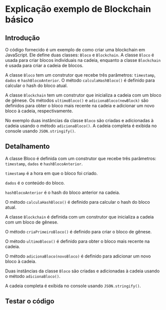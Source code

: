 # Explicação exemplo de Blockchain básico

## Introdução

O código fornecido é um exemplo de como criar uma blockchain em JavaScript. 
Ele define duas classes: `Bloco` e `Blockchain`. A classe `Bloco` é usada para criar blocos individuais na cadeia, enquanto a classe `Blockchain` é usada para criar a cadeia de blocos.

A classe `Bloco` tem um construtor que recebe três parâmetros: `timestamp`, `dados` e `hashBlocoAnterior`. O método `calculaHashBloco()` é definido para calcular o hash do bloco atual.

A classe `Blockchain` tem um construtor que inicializa a cadeia com um bloco de gênese. Os métodos `ultimoBloco()` e `adicionaBloco(newBlock)` são definidos para obter o bloco mais recente na cadeia e adicionar um novo bloco à cadeia, respectivamente.

No exemplo duas instâncias da classe `Bloco` são criadas e adicionadas à cadeia usando o método `adicionaBloco()`. A cadeia completa é exibida no console usando `JSON.stringify()`.

## Detalhamento

A classe Bloco é definida com um construtor que recebe três parâmetros: `timestamp`, `dados` e `hashBlocoAnterior`.

`timestamp` é a hora em que o bloco foi criado.

`dados` é o conteúdo do bloco.

`hashBlocoAnterior` é o hash do bloco anterior na cadeia.

O método `calculaHashBloco()` é definido para calcular o hash do bloco atual.

A classe `Blockchain` é definida com um construtor que inicializa a cadeia com um bloco de gênese.

O método `criaPrimeiroBloco()` é definido para criar o bloco de gênese.

O método `ultimoBloco()` é definido para obter o bloco mais recente na cadeia.

O método `adicionaBloco(novoBloco)` é definido para adicionar um novo bloco à cadeia.

Duas instâncias da classe `Bloco` são criadas e adicionadas à cadeia usando o método `adicionaBloco()`.

A cadeia completa é exibida no console usando `JSON.stringify()`.

## Testar o código 




